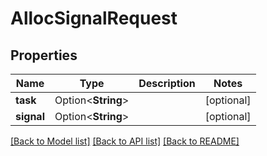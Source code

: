 # AllocSignalRequest

## Properties

Name | Type | Description | Notes
------------ | ------------- | ------------- | -------------
**task** | Option<**String**> |  | [optional]
**signal** | Option<**String**> |  | [optional]

[[Back to Model list]](../README.md#documentation-for-models) [[Back to API list]](../README.md#documentation-for-api-endpoints) [[Back to README]](../README.md)


